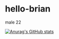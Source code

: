# hello-brian

male 22

[![Anurag's GitHub stats](https://github-readme-stats.vercel.app/api?username=BriAnWuu&count_private=true&show_icons=true&theme=onedark)](https://github.com/anuraghazra/github-readme-stats)
